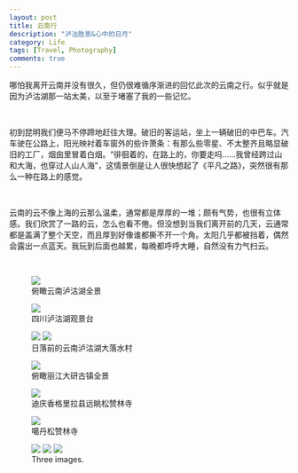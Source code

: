 ```yaml
---
layout: post
title: 云南行
description: "泸沽胜景&心中的日月"
category: Life
tags: [Travel, Photography]
comments: true
---
```

哪怕我离开云南并没有很久，但仍很难循序渐进的回忆此次的云南之行。似乎就是因为泸沽湖那一站太美，以至于堵塞了我的一些记忆。

<br/>

初到昆明我们便马不停蹄地赶往大理。破旧的客运站，坐上一辆破旧的中巴车。汽车驶在公路上，阳光映衬着车窗外的些许萧条：有那么些零星、不太整齐且略显破旧的工厂，烟囱里冒着白烟。“徘徊着的，在路上的，你要走吗……我曾经跨过山和大海，也穿过人山人海”，这情景倒是让人很快想起了《平凡之路》，突然很有那么一种在路上的感觉。

<br/>

云南的云不像上海的云那么温柔，通常都是厚厚的一堆；颇有气势，也很有立体感。我们欣赏了一路的云，怎么也看不倦。但没想到当我们离开前的几天，云通常都是盖满了整个天空，而且厚到好像谁都撕不开一个角。太阳几乎都被挡着，偶然会露出一点蓝天。我玩到后面也越累，每晚都呼呼大睡，自然没有力气扫云。

<br/>

<figure>
	<a href="http://photos.tuchong.com/437717/f/7287293.jpg"><img src="http://photos.tuchong.com/437717/f/7287293.jpg"></a>
	<figcaption>俯瞰云南泸沽湖全景</figcaption>
</figure>

<figure>
	<a href="http://photos.tuchong.com/437717/f/7287314.jpg"><img src="http://photos.tuchong.com/437717/f/7287314.jpg"></a>
	<figcaption>四川泸沽湖观景台</figcaption>
</figure>



<figure class="half">
	<a href="http://photos.tuchong.com/437717/f/7287294.jpg"><img src="http://photos.tuchong.com/437717/f/7287294.jpg"></a>
	<a href="http://photos.tuchong.com/437717/f/7287348.jpg"><img src="http://photos.tuchong.com/437717/f/7287348.jpg"></a>
	<figcaption>日落前的云南泸沽湖大落水村</figcaption>
</figure>


<figure>
	<a href="http://photos.tuchong.com/437717/f/7287297.jpg"><img src="http://photos.tuchong.com/437717/f/7287297.jpg"></a>
	<figcaption>俯瞰丽江大研古镇全景</figcaption>
</figure>

<figure>
	<a href="http://photos.tuchong.com/437717/f/7287315.jpg"><img src="http://photos.tuchong.com/437717/f/7287315.jpg"></a>
	<figcaption>迪庆香格里拉县远眺松赞林寺</figcaption>
</figure>

<figure>
	<a href="http://photos.tuchong.com/437717/f/7287296.jpg"><img src="http://photos.tuchong.com/437717/f/7287296.jpg"></a>
	<figcaption>噶丹松赞林寺</figcaption>
</figure>


<figure class="third">
	<img src="http://placehold.it/600x300.jpg">
	<img src="http://placehold.it/600x300.jpg">
	<img src="http://placehold.it/600x300.jpg">
	<figcaption>Three images.</figcaption>
</figure>